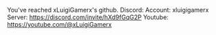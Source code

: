 You've reached xLuigiGamerx's github.
Discord:
Account: xluigigamerx
Server: https://discord.com/invite/hXd9fGqG2P
Youtube:
https://youtube.com/@xLuigiGamerx
